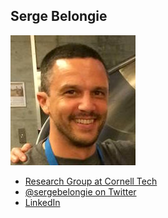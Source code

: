 Serge Belongie
--------------

![](photos/serge.jpg)

* [Research Group at Cornell Tech](http://vision.cornell.edu/se3)
* [@sergebelongie on Twitter](https://twitter.com/sergebelongie)
* [LinkedIn](https://www.linkedin.com/in/sergebelongie)
